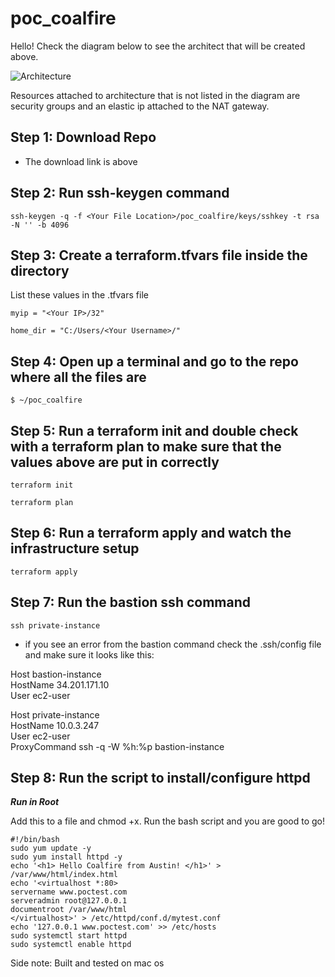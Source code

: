 # poc_coalfire
Hello! Check the diagram below to see the architect that will be created above.

![Architecture](https://github.com/quiik/poc_coalfire/blob/main/image.jpg?raw=true)

<p>Resources attached to architecture that is not listed in the diagram are security groups and an elastic ip attached to the NAT gateway.</p>

<h2> Step 1: Download Repo </h2>

- The download link is above

<h2> Step 2: Run ssh-keygen command </h2>
    
    
    ssh-keygen -q -f <Your File Location>/poc_coalfire/keys/sshkey -t rsa -N '' -b 4096
    

<h2> Step 3: Create a terraform.tfvars file inside the directory </h2>
<p> List these values in the .tfvars file </p>

    myip = "<Your IP>/32"

    home_dir = "C:/Users/<Your Username>/"
    
<h2> Step 4: Open up a terminal and go to the repo where all the files are </h2>

    $ ~/poc_coalfire

<h2> Step 5: Run a terraform init and double check with a terraform plan to make sure that the values above are put in correctly </h2>

    terraform init
    
    terraform plan

<h2> Step 6: Run a terraform apply and watch the infrastructure setup </h2>

    terraform apply
     
<h2> Step 7: Run the bastion ssh command </h2>

    ssh private-instance    

- if you see an error from the bastion command check the .ssh/config file and make sure it looks like this:
    
<p>Host bastion-instance <br>
 HostName 34.201.171.10 <br>
 User ec2-user <br>

Host private-instance <br>
 HostName 10.0.3.247 <br>
 User ec2-user <br>
 ProxyCommand ssh -q -W %h:%p bastion-instance <br></p>
  
<h2> Step 8: Run the script to install/configure httpd </h2>

***Run in Root***

<p>Add this to a file and chmod +x. Run the bash script and you are good to go!</p>

    #!/bin/bash
    sudo yum update -y
    sudo yum install httpd -y
    echo '<h1> Hello Coalfire from Austin! </h1>' > /var/www/html/index.html
    echo '<virtualhost *:80> 
    servername www.poctest.com 
    serveradmin root@127.0.0.1
    documentroot /var/www/html
    </virtualhost>' > /etc/httpd/conf.d/mytest.conf
    echo '127.0.0.1 www.poctest.com' >> /etc/hosts
    sudo systemctl start httpd
    sudo systemctl enable httpd
    
   
<p> Side note: Built and tested on mac os </p>
